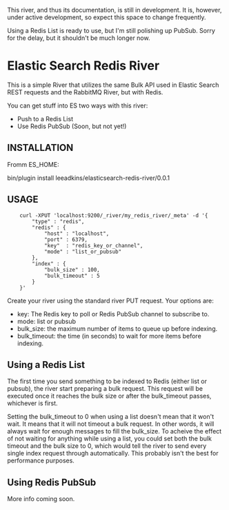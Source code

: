 This river, and thus its documentation, is still in development.
It is, however, under active development, so expect this space
to change frequently.

Using a Redis List is ready to use, but I'm still polishing up
PubSub. Sorry for the delay, but it shouldn't be much longer now.

# Elastic Search Redis River

This is a simple River that utilizes the same Bulk API used 
in Elastic Search REST requests and the RabbitMQ River, but
with Redis.

You can get stuff into ES two ways with this river:
 - Push to a Redis List
 - Use Redis PubSub (Soon, but not yet!)
 
 
## INSTALLATION

Fromm ES_HOME:

bin/plugin install leeadkins/elasticsearch-redis-river/0.0.1

## USAGE
	  	curl -XPUT 'localhost:9200/_river/my_redis_river/_meta' -d '{
		    "type" : "redis",
		    "redis" : {
		        "host" : "localhost", 
		        "port" : 6379,
		        "key"  : "redis_key_or_channel",
		        "mode" : "list_or_pubsub"
		    },
		    "index" : {
		        "bulk_size" : 100,
		        "bulk_timeout" : 5
		    }
		}'


Create your river using the standard river PUT request. Your options are:
 - key:          The Redis key to poll or Redis PubSub channel to subscribe to.
 - mode:         list or pubsub
 - bulk_size:    the maximum number of items to queue up before indexing.
 - bulk_timeout: the time (in seconds) to wait for more items before indexing.



## Using a Redis List
The first time you send something to be indexed to Redis (either list or pubsub),
the river start preparing a bulk request. This request will be executed once it
reaches the bulk size or after the bulk_timeout passes, whichever is first.

Setting the bulk_timeout to 0 when using a list doesn't mean that it won't wait.
It means that it will not timeout a bulk request. In other words, it will always
wait for enough messages to fill the bulk_size. To acheive the effect of not waiting for
anything while using a list, you could set both the bulk timeout and the bulk size
to 0, which would tell the river to send every single index request through automatically.
This probably isn't the best for performance purposes.

## Using Redis PubSub

More info coming soon.